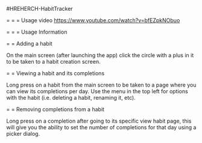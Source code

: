 #HREHERCH-HabitTracker

= = = Usage video 
    https://www.youtube.com/watch?v=bfEZpkNObuo
  
  
= = = Usage Information

= = Adding a habit

On the main screen (after launching the app) click the circle with a plus in it
to be taken to a habit creation screen.


= = Viewing a habit and its completions

Long press on a habit from the main screen to be taken to a page where
you can view its completions per day. Use the menu in the top left 
for options with the habit (i.e. deleting a habit, renaming it, etc).


= = Removing completions from a habit

Long press on a completion after going to its specific view habit page, 
this will give you the ability to set the number of completions for that day
using a picker dialog.